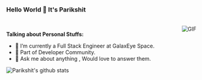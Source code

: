 ### Hello World 👋 It's Parikshit

<br/>

<img align="right" alt="GIF" src="https://media.giphy.com/media/USV0ym3bVWQJJmNu3N/giphy.gif" />


**Talking about Personal Stuffs:**

- 🔭 I’m currently a Full Stack Engineer at GalaxEye Space.
- 👯 Part of Developer Community.
- 💬 Ask me about anything , Would love to answer them.


![Parikshit's github stats](https://github-readme-stats.vercel.app/api?username=ParikshitShetty&show_icons=true&theme=radical)

<!--
**ParikshitShetty/ParikshitShetty** is a ✨ _special_ ✨ repository because its `README.md` (this file) appears on your GitHub profile.

Here are some ideas to get you started:

- 🔭 I’m currently working on ...
- 🌱 I’m currently learning ...
- 👯 I’m looking to collaborate on ...
- 🤔 I’m looking for help with ...
- 💬 Ask me about ...
- 📫 How to reach me: ...
- 😄 Pronouns: ...
- ⚡ Fun fact: ...
-->
